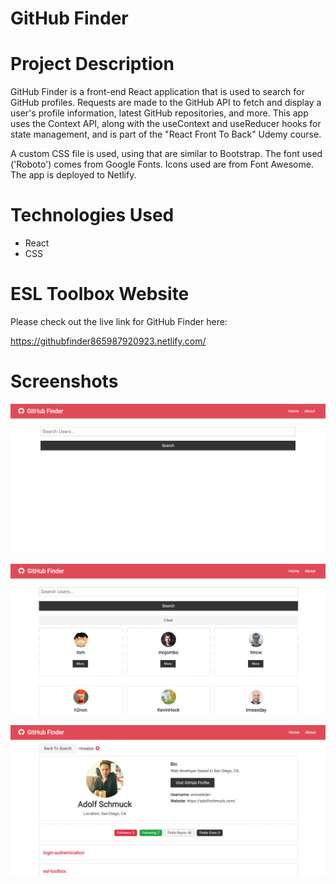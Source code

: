 # GitHub Finder

# Project Description

GitHub Finder is a front-end React application that is used to search for GitHub profiles. Requests are made to the GitHub API to fetch and display a user's profile information, latest GitHub repositories, and more. This app uses the Context API, along with the useContext and useReducer hooks for state management, and is part of the "React Front To Back" Udemy course.

A custom CSS file is used, using that are similar to Bootstrap. The font used ('Roboto') comes from Google Fonts. Icons used are from Font Awesome. The app is deployed to Netlify.

# Technologies Used

* React
* CSS

# ESL Toolbox Website

Please check out the live link for GitHub Finder here:

https://githubfinder865987920923.netlify.com/

# Screenshots

![Screenshot 01](screenshots/githubFinder-screenshot01.png "Landing Page")

![Screenshot 02](screenshots/githubFinder-screenshot02.png "Search Results Page")

![Screenshot 03](screenshots/githubFinder-screenshot03.png "User Profile Page")
